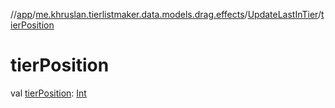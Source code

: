 //[app](../../../index.md)/[me.khruslan.tierlistmaker.data.models.drag.effects](../index.md)/[UpdateLastInTier](index.md)/[tierPosition](tier-position.md)

# tierPosition

val [tierPosition](tier-position.md): [Int](https://kotlinlang.org/api/latest/jvm/stdlib/kotlin/-int/index.html)
